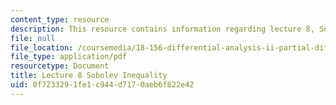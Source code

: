 ```yaml
---
content_type: resource
description: This resource contains information regarding lecture 8, Sobolev inequality.
file: null
file_location: /coursemedia/18-156-differential-analysis-ii-partial-differential-equations-and-fourier-analysis-spring-2016/0f7233291fe1c944d7170aeb6f822e42_MIT18_156S16_lec8.pdf
file_type: application/pdf
resourcetype: Document
title: Lecture 8 Sobolev Inequality
uid: 0f723329-1fe1-c944-d717-0aeb6f822e42
---
```

